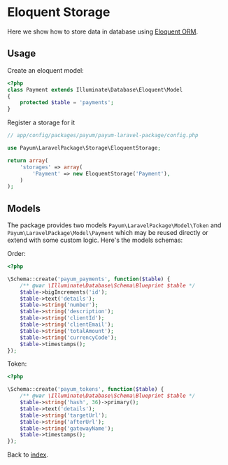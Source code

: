# Eloquent Storage

Here we show how to store data in database using [Eloquent ORM](http://laravel.com/docs/4.2/eloquent).

## Usage

Create an eloquent model:

```php
<?php
class Payment extends Illuminate\Database\Eloquent\Model
{
    protected $table = 'payments';
}
```

Register a storage for it 

```php
// app/config/packages/payum/payum-laravel-package/config.php

use Payum\LaravelPackage\Storage\EloquentStorage;

return array(
    'storages' => array(
        'Payment' => new EloquentStorage('Payment'),
    )
);
```

## Models 

The package provides two models `Payum\LaravelPackage\Model\Token` and `Payum\LaravelPackage\Model\Payment` which may be reused directly or extend with some custom logic.
Here's the models schemas:

Order:
```php
<?php

\Schema::create('payum_payments', function($table) {
    /** @var \Illuminate\Database\Schema\Blueprint $table */
    $table->bigIncrements('id');
    $table->text('details');
    $table->string('number');
    $table->string('description');
    $table->string('clientId');
    $table->string('clientEmail');
    $table->string('totalAmount');
    $table->string('currencyCode');
    $table->timestamps();
});
```


Token:

```php
<?php

\Schema::create('payum_tokens', function($table) {
    /** @var \Illuminate\Database\Schema\Blueprint $table */
    $table->string('hash', 36)->primary();
    $table->text('details');
    $table->string('targetUrl');
    $table->string('afterUrl');
    $table->string('gatewayName');
    $table->timestamps();
});
```

Back to [index](index.md).

